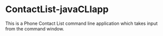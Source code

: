 # ContactList-javaCLIapp
This is a Phone Contact List command line application which takes input from the command window.
